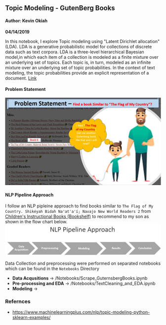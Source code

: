 


## Topic Modeling - GutenBerg Books

#### Author: Kevin Okiah

**04/14/2019**

In this notebook, I explore Topic modeling using "Latent Dirichlet allocation" (LDA). LDA is a generative probabilistic model for collections of
discrete data such as text corpora. LDA is a three-level hierarchical Bayesian model,in which each item of a collection is modeled as a finite mixture over an underlying set of topics. Each topic is, in turn, modeled as an infinite mixture over an underlying set of topic probabilities. In the context of text modeling, the topic probabilities provide an explicit representation of a document. [Link](http://www.jmlr.org/papers/volume3/blei03a/blei03a.pdf)

#### Problem Statement
![](https://github.com/kevimwe/NaturalLanguageProcessing-NLP/blob/master/TopicModeling/topic_modeling.JPG)


#### NLP Pipeline Approach
I follow an NLP pipleine approach to find books similar to `The Flag of My Country. Shikéyah Bidah Na'at'a'í; Navajo New World Readers 2` from [Children's Instructional Books (Bookshelf)](https://www.gutenberg.org/wiki/Children%27s_Instructional_Books_(Bookshelf)) to recommend to my son as shown in the flow chart below.
![](https://github.com/kevimwe/NaturalLanguageProcessing-NLP/blob/master/TopicModeling/nlp_pipeline.JPG)

Data Collection and preprocessing were performed on separated notebooks which can be found in the `Notebooks` Directory
* **Data Acqusitions**  ->  /Notebooks/Scrape_GuternsbergBooks.ipynb
* **Pre-processing and EDA** -> /Notebooks/TextCleaning_and_EDA.ipynb
* **Modeling** ->


   
### Refernces
* https://www.machinelearningplus.com/nlp/topic-modeling-python-sklearn-examples/
